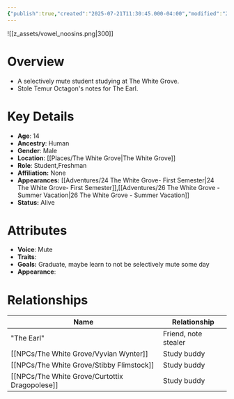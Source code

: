 ```yaml
---
{"publish":true,"created":"2025-07-21T11:30:45.000-04:00","modified":"2025-10-17T10:24:05.568-04:00","cssclasses":""}
---
```


![[z_assets/vowel_noosins.png|300]]

# Overview
- A selectively mute student studying at The White Grove.
- Stole Temur Octagon's notes for The Earl.

# Key Details
- **Age**: 14
- **Ancestry**: Human
- **Gender**: Male
- **Location**: [[Places/The White Grove\|The White Grove]]
- **Role**: Student,Freshman
- **Affiliation:** None
- **Appearances:** [[Adventures/24 The White Grove- First Semester\|24 The White Grove- First Semester]],[[Adventures/26 The White Grove - Summer Vacation\|26 The White Grove - Summer Vacation]]
- **Status:** Alive

# Attributes
- **Voice**: Mute
- **Traits**: 
- **Goals:** Graduate, maybe learn to not be selectively mute some day
- **Appearance**: 

# Relationships

| Name                      | Relationship         |
| ------------------------- | -------------------- |
| "The Earl"                | Friend, note stealer |
| [[NPCs/The White Grove/Vyvian Wynter]]         | Study buddy          |
| [[NPCs/The White Grove/Stibby Flimstock]]      | Study buddy          |
| [[NPCs/The White Grove/Curtottix Dragopolese]] | Study buddy          |

